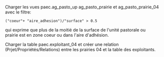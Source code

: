 Charger les vues paec.ag_pasto_up ag_pasto_prairie et ag_pasto_prairie_04 avec le filtre:

    ("coeur"+ "aire_adhesion")/"surface" > 0.5

qui exprime que plus de la moitié de la surface de l'unité pastorale ou prairie est en zone coeur ou dans l'aire d'adhésion.

Charger la table paec.exploitant_04 et créer une relation (Prjet/Propriétés/Relations) entre les prairies 04 et la table des exploitants.
